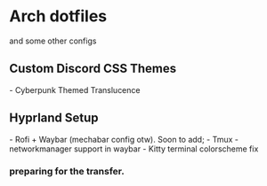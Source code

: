 <h1> Arch dotfiles </h1>
and some other configs
<h2> Custom Discord CSS Themes</h2>
- Cyberpunk Themed Translucence
<h2> Hyprland Setup </h2>
- Rofi + Waybar (mechabar config otw).
Soon to add;
- Tmux 
- networkmanager support in waybar
- Kitty terminal colorscheme fix


<h3> preparing for the transfer. </h3>
